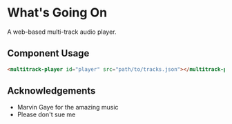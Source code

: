 # What's Going On

A web-based multi-track audio player.

## Component Usage

```html
<multitrack-player id="player" src="path/to/tracks.json"></multitrack-player>
```

## Acknowledgements

- Marvin Gaye for the amazing music
- Please don't sue me
